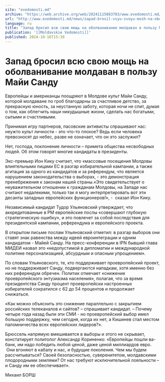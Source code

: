```yaml
---
site: "evedomosti.md"
archive: "https://web.archive.org/web/20241115083703/www.evedomosti.md/news/zapad-brosil-vsyu-svoyu-mosh-na-obolvanivanie-moldavan-v-pol"
url: "http://www.evedomosti.md/news/zapad-brosil-vsyu-svoyu-mosh-na-obolvanivanie-moldavan-v-pol"
language: ru
title: "Запад бросил всю свою мощь на оболванивание молдаван в пользу Майи Санду"
publication: '[[Moldavskie Vedomosti]]'
published: 2024-10-16T15:39
---
```


# Запад бросил всю свою мощь на оболванивание молдаван в пользу Майи Санду

Европейцы и американцы поощряют в Молдове культ Майи Санду, которой молдаване по гроб благодарны за счастливое детство, за прекрасную юность, за неустанную заботу, которая ночи не спит, думая о том, как облегчить наши никудышные жизни, сделать нас богатыми, сытыми и счастливыми.

Принимая игру партнеров, пасовские активисты спрашивают нас: неужто культ личности - это что-то плохое? Ведь если человека превозносят до небес, разве не означает, что он это заслужил?

Нет, господа, поклонение личности – примета общества несвободных людей. Об этом говорят многие кандидаты в президенты.

Экс-премьер Ион Кику считает, что «массовые посещения Молдовы влиятельными лицами ЕС в разгар избирательной кампании, а также агитация за одного из кандидатов и за референдум, что является нарушением законодательства о выборах, - это демонстрация пренебрежения к законам нашей страны.«Это свидетельствует о неуважительном отношении к гражданам Молдовы, на Западе нас считают недалекими, только так я могу интерпретировать вот эти десанты западных европейских функционеров!», -  сказал Ион Кику.

Независимый кандидат Тудор Ульяновский утверждает, что аккредитованные в РМ европейские послы «совершают глубокую стратегическую ошибку», и это повлечет за собой последствия для президентской кампании, референдума и европейского проекта.

В открытом письме послам Ульяновский отметил: в разгар выборов они ставят знак равенства между идеей евроинтеграции и одним кандидатом - Майей Санду. На пресс-конференции в IPN бывший глава МИДЕИ назвал это «недопустимой в дипломатии и международной политике персонализацией, абсурдным и опасным упрощением».

По словам Ульяновского, те, кто поддерживает проевропейский проект, но не поддерживает Санду, подвергаются нападкам, хотя именно без них референдум обречен. Политик отмечает «снижение проевропейского энтузиазма населения», полагая, что за время президентства Санду процент проевропейски настроенных избирателей сократился с 62 до 54 процентов и продолжает снижаться.

«Как можно объяснить это снижение параллельно с закрытием российских телеканалов и сайтов? – спрашивает кандидат. – Почему четыре года назад были эти СМИ - но проевропейский выбор имел большую поддержку, чем сегодня, когда их нет, а Кишинев стал местом паломничества всех европейских лидеров?».

Брюссель напрямую вмешивается в выборы и этого не скрывает, констатирует политолог Александр Кориненко: «Европейцы пошли ва-банк, им надо победить любой ценой, даже ценой миллиардов евро.  Они вгоняют в кабалу и нас, и будущие поколения. Чем мы будем рассчитываться? Своей безопасностью, суверенитетом, молдавскими плодородными землями? От нас требуют исключительной лояльности – и Санду им ее обеспечивает».

Михаил БОРШ